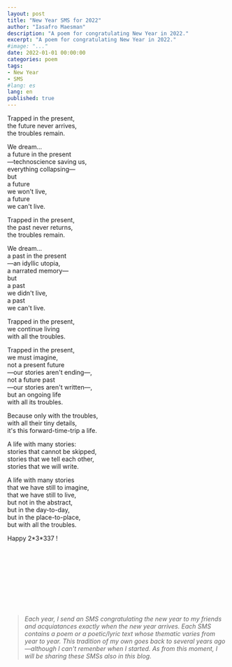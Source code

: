 ```yaml
---
layout: post
title: "New Year SMS for 2022"
author: "Iasafro Maesman"
description: "A poem for congratulating New Year in 2022."
excerpt: "A poem for congratulating New Year in 2022."
#image: "..."
date: 2022-01-01 00:00:00
categories: poem
tags:
- New Year
- SMS
#lang: es
lang: en
published: true
---
```


Trapped in the present,  
the future never arrives,  
the troubles remain.

We dream...  
a future in the present  
—technoscience saving us,  
 everything collapsing—  
but  
a future  
we won't live,  
a future  
we can't live.

Trapped in the present,  
the past never returns,  
the troubles remain.

We dream...  
a past in the present  
—an idyllic utopia,  
 a narrated memory—  
but  
a past  
we didn't live,  
a past  
we can't live.

Trapped in the present,  
we continue living  
with all the troubles.  

Trapped in the present,  
we must imagine,  
not a present future  
—our stories aren't ending—,  
not a future past  
—our stories aren't written—,  
but an ongoing life  
with all its troubles.

Because only with the troubles,  
with all their tiny details,  
it's this forward-time-trip a life.

A life with many stories:  
stories that cannot be skipped,  
stories that we tell each other,  
stories that we will write.

A life with many stories  
that we have still to imagine,  
that we have still to live,  
but not in the abstract,  
but in the day-to-day,  
but in the place-to-place,  
but with all the troubles.

Happy 2\*3\*337 !  
<br/>
<br/>
<br/>
<br/>
<br/>
<br/>
<br/>
<br/>
<br/>
>*Each year, I send an SMS congratulating the new year to my friends and acquiatances exactly when the new year arrives. Each SMS contains a poem or a poetic/lyric text whose thematic varies from year to year. This tradition of my own goes back to several years ago—although I can't remenber when I started. As from this moment, I will be sharing these SMSs also in this blog.*
